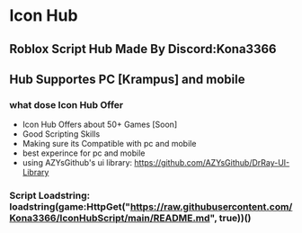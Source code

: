 # Icon Hub
## Roblox Script Hub Made By Discord:Kona3366
## Hub Supportes PC [Krampus] and mobile

### what dose Icon Hub Offer
- Icon Hub Offers about 50+ Games [Soon]
- Good Scripting Skills
- Making sure its Compatible with pc and mobile
- best experince for pc and mobile
- using AZYsGithub's ui library: https://github.com/AZYsGithub/DrRay-UI-Library

### Script Loadstring: loadstring(game:HttpGet("https://raw.githubusercontent.com/Kona3366/IconHubScript/main/README.md", true))()
